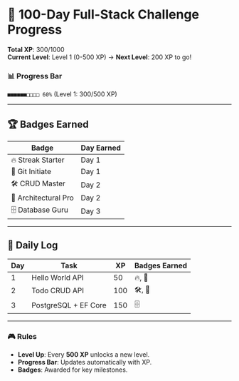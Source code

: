 # 🚀 100-Day Full-Stack Challenge Progress  
**Total XP**: 300/1000  
**Current Level**: Level 1 (0-500 XP) → **Next Level**: 200 XP to go!  

### 📊 Progress Bar  
`■■■■■■□□□□ 60%` (Level 1: 300/500 XP)  

---

## 🏆 Badges Earned  
| Badge               | Day Earned |  
|----------------------|------------|  
| 🔥 Streak Starter    | Day 1      |  
| 🎉 Git Initiate      | Day 1      |  
| 🛠️ CRUD Master      | Day 2      |  
| 🎯 Architectural Pro | Day 2      |  
| 🗄️ Database Guru    | Day 3      |  

---

## 📅 Daily Log  
| Day | Task                          | XP  | Badges Earned                  |  
|-----|-------------------------------|-----|--------------------------------|  
| 1   | Hello World API               | 50  | 🔥, 🎉                        |  
| 2   | Todo CRUD API                 | 100 | 🛠️, 🎯                       |  
| 3   | PostgreSQL + EF Core          | 150 | 🗄️                          |  

---

### 🎮 **Rules**  
- **Level Up**: Every **500 XP** unlocks a new level.  
- **Progress Bar**: Updates automatically with XP.  
- **Badges**: Awarded for key milestones.  
